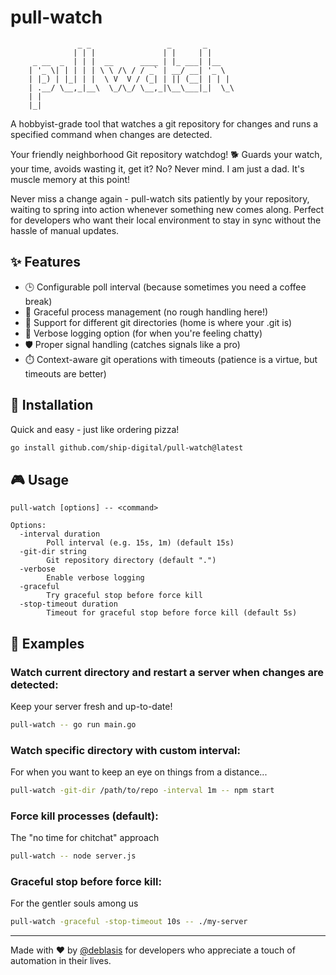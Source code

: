 # pull-watch

```
               _ _                 _       _
              | | |               | |     | |
     _ __  _  | | |  __      ____ | |_ ___| |__
    | '_ \| | | | | \ \ /\ / / _` | __/ __| '_ \
    | |_) | |_| | |  \ V  V / (_| | || (__| | | |
    | .__/ \__,_|__\  \_/\_/ \__,_|\__\___|_|  \_\
    | |
    |_|
```

A hobbyist-grade tool that watches a git repository for changes and runs a specified command when changes are detected.

Your friendly neighborhood Git repository watchdog! 🐕
Guards your watch, your time, avoids wasting it, get it? No? Never mind. I am just a dad. It's muscle memory at this point!

Never miss a change again - pull-watch sits patiently by your repository, waiting to spring into action whenever something new comes along. Perfect for developers who want their local environment to stay in sync without the hassle of manual updates.

## ✨ Features

- 🕒 Configurable poll interval (because sometimes you need a coffee break)
- 🎯 Graceful process management (no rough handling here!)
- 📁 Support for different git directories (home is where your .git is)
- 📢 Verbose logging option (for when you're feeling chatty)
- 🛡️ Proper signal handling (catches signals like a pro)
- ⏱️ Context-aware git operations with timeouts (patience is a virtue, but timeouts are better)

## 🚀 Installation

Quick and easy - just like ordering pizza!

```bash
go install github.com/ship-digital/pull-watch@latest
```

## 🎮 Usage

```
pull-watch [options] -- <command>

Options:
  -interval duration
        Poll interval (e.g. 15s, 1m) (default 15s)
  -git-dir string
        Git repository directory (default ".")
  -verbose
        Enable verbose logging
  -graceful
        Try graceful stop before force kill
  -stop-timeout duration
        Timeout for graceful stop before force kill (default 5s)
```

## 🌟 Examples

### Watch current directory and restart a server when changes are detected:
Keep your server fresh and up-to-date!
```bash
pull-watch -- go run main.go
```

### Watch specific directory with custom interval:
For when you want to keep an eye on things from a distance...
```bash
pull-watch -git-dir /path/to/repo -interval 1m -- npm start
```

### Force kill processes (default):
The "no time for chitchat" approach
```bash
pull-watch -- node server.js
```

### Graceful stop before force kill:
For the gentler souls among us
```bash
pull-watch -graceful -stop-timeout 10s -- ./my-server
```

---

Made with ❤️ by [@deblasis](https://github.com/deblasis) for developers who appreciate a touch of automation in their lives.